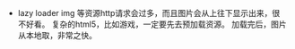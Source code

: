 - lazy loader
  img 等资源http请求会过多，而且图片会从上往下显示出来，很不好看。
  复杂的html5，比如游戏，一定要先去预加载资源。
  加载完后，图片从本地取，非常之快。